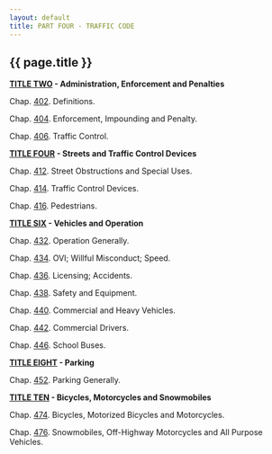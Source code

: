 ```yaml
---
layout: default 
title: PART FOUR - TRAFFIC CODE 
---
```


{{ page.title }}
----------------

**[TITLE TWO](1b3ce4f4.html) - Administration, Enforcement and Penalties**

Chap. [402](1b446328.html). Definitions.

Chap. [404](1c8312ff.html). Enforcement, Impounding and Penalty.

Chap. [406](1cf5edd8.html). Traffic Control.

**[TITLE FOUR](1d3dbffa.html) - Streets and Traffic Control Devices**

Chap. [412](1d457f4f.html). Street Obstructions and Special Uses.

Chap. [414](1d7f3d40.html). Traffic Control Devices.

Chap. [416](1e26f952.html). Pedestrians.

**[TITLE SIX](1ecbfe36.html) - Vehicles and Operation**

Chap. [432](1ed73355.html). Operation Generally.

Chap. [434](2080d498.html). OVI; Willful Misconduct; Speed.

Chap. [436](22017374.html). Licensing; Accidents.

Chap. [438](23790fa9.html). Safety and Equipment.

Chap. [440](25316eba.html). Commercial and Heavy Vehicles.

Chap. [442](25d40803.html). Commercial Drivers.

Chap. [446](265a59e9.html). School Buses.

**[TITLE EIGHT](267b4d6f.html) - Parking**

Chap. [452](2681b764.html). Parking Generally.

**[TITLE TEN](277a83a3.html) - Bicycles, Motorcycles and
Snowmobiles**

Chap. [474](27823616.html). Bicycles, Motorized Bicycles and
Motorcycles.

Chap. [476](2839f408.html). Snowmobiles, Off-Highway Motorcycles and All
Purpose Vehicles.
